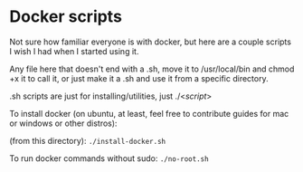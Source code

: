 # Docker scripts

Not sure how familiar everyone is with docker, but here are a couple scripts I wish I had when I started using it.

Any file here that doesn't end with a .sh, move it to /usr/local/bin and chmod +x it to call it, or just make it a .sh and use it from a specific directory.

.sh scripts are just for installing/utilities, just ./<_script_>

To install docker (on ubuntu, at least, feel free to contribute guides for mac or windows or other distros):

(from this directory): ```./install-docker.sh```

To run docker commands without sudo: ```./no-root.sh```